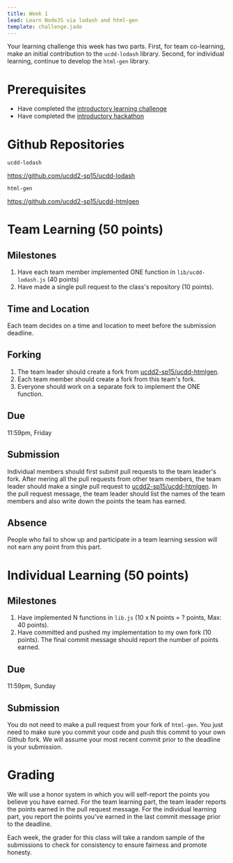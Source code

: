 ```yaml
---
title: Week 1
lead: Learn NodeJS via lodash and html-gen
template: challenge.jade
---
```


Your learning challenge this week has two parts. First, for team co-learning, make an initial contribution to the <code>ucdd-lodash</code> library. Second, for individual learning, continue to develop the <code>html-gen</code> library.

# Prerequisites

* Have completed the [introductory learning challenge](../../challenges/0)
* Have completed the [introductory hackathon](../../hackathon/class-website)

# Github Repositories

<code>ucdd-lodash</code>

<a href="https://github.com/ucdd2-sp15/ucdd-lodash" class="btn btn-info">https://github.com/ucdd2-sp15/ucdd-lodash</a>

<code>html-gen</code>

<a href="https://github.com/ucdd2-sp15/ucdd-htmlgen" class="btn btn-info">https://github.com/ucdd2-sp15/ucdd-htmlgen</a>

# Team Learning (50 points)

## Milestones

1. Have each team member implemented ONE function in <code>lib/ucdd-lodash.js</code> (40 points)
2. Have made a single pull request to the class's repository (10 points).


## Time and Location

Each team decides on a time and location to meet before the submission deadline.

## Forking
1. The team leader should create a fork from [ucdd2-sp15/ucdd-htmlgen](https://github.com/ucdd2-sp15/ucdd-htmlgen).
2. Each team member should create a fork from this team's fork.
3. Everyone should work on a separate fork to implement the ONE function.


## Due
11:59pm, Friday

## Submission
Individual members should first submit pull requests to the team leader's fork. After mering all the pull requests from other team members, the team leader should make a single pull request to [ucdd2-sp15/ucdd-htmlgen](https://github.com/ucdd2-sp15/ucdd-htmlgen). In the pull request message, the team leader should list the names of the team members and also write down the points the team has earned.

## Absence
People who fail to show up and participate in a team learning session will not earn any point from this part.

# Individual Learning (50 points)

## Milestones
1. Have implemented N functions in <code>lib.js</code> (10 x N points = ? points, Max: 40 points).
2. Have committed and pushed my implementation to my own fork (10 points). The final commit message should report the number of points earned.

## Due
11:59pm, Sunday

## Submission

You do not need to make a pull request from your fork of <code>html-gen</code>. You just need to make sure you commit your code and push this commit to your own Github fork. We will assume your most recent commit prior to the deadline is your submission.

# Grading

We will use a honor system in which you will self-report the points you believe you have earned. For the team learning part, the team leader reports the points earned in the pull request message. For the individual learning part, you report the points you've earned in the last commit message prior to the deadline.

Each week, the grader for this class will take a random sample of the submissions to check for consistency to ensure fairness and promote honesty.